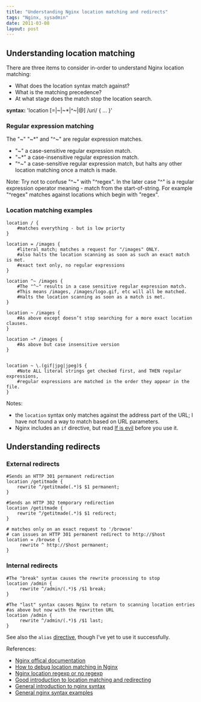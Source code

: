 ```yaml
---
title: "Understanding Nginx location matching and redirects"
tags: "Nginx, sysadmin"
date: 2011-03-08
layout: post
---
```


## Understanding location matching
There are three items to consider in-order to understand Nginx location matching:
* What does the location syntax match against?
* What is the matching precedence?
* At what stage does the match stop the location search.

**syntax:** 'location [=|~|~\*|^~|@] /uri/ { ... }'

### Regular expression matching
The "~" "~\*" and "^~" are regular expression matches.

* "~" a case-sensitive regular expression match.
* "~\*" a case-insensitive regular expression match.
* "^~" a case-sensitive regular expression match, but halts any other location matching once a match is made.

Note: Try not to confuse "^~" with "^regex". In the later case "^" is a regular expression operator meaning - match from the start-of-string. For example "^regex" matches against locations which begin with "regex".

### Location matching examples

```
location / {
    #matches everything - but is low priorty
}

location = /images {
    #literal match; matches a request for "/images" ONLY.
    #also halts the location scanning as soon as such an exact match is met.
    #exact text only, no regular expressions
}

location ^~ /images {
    #The "^~" results in a case sensitive regular expression match.
    #This means /images, /images/logo.gif, etc will all be matched.
    #Halts the location scanning as soon as a match is met.
}

location ~ /images {
    #As above except doesn’t stop searching for a more exact location clauses.
}

location ~* /images {
    #As above but case insensitive version
}


location ~ \.(gif|jpg|jpeg)$ {
    #Note ALL literal strings get checked first, and THEN regular expressions,
    #regular expressions are matched in the order they appear in the file.
}
```

Notes:
* the `location` syntax only matches against the address part of the URL; I have not found a way to match based on URL parameters.
* Nginx includes an `if` directive, but read [If is evil](http://wiki.nginx.org/IfIsEvil) before you use it.

## Understanding redirects

### External redirects
```
#Sends an HTTP 301 permanent redirection
location /getitmade {
    rewrite ^/getitmade(.*)$ $1 permanent;
}

#Sends an HTTP 302 temporary redirection
location /getitmade {
    rewrite ^/getitmade(.*)$ $1 redirect;
}

# matches only on an exact request to '/browse'
# can issues an HTTP 301 permanent redirect to http://$host
location = /browse {
     rewrite ^ http://$host permanent;
}
```

### Internal redirects
```
#The "break" syntax causes the rewrite processing to stop
location /admin {
     rewrite ^/admin/(.*)$ /$1 break;
}

#The "last" syntax causes Nginx to return to scanning location entries
#as above but now with the rewritten URL
location /admin {
     rewrite ^/admin/(.*)$ /$1 last;
}
```

See also the `alias` [directive](http://wiki.nginx.org/HttpCoreModule), though I've yet to use it successfully.

References:
* [Nginx offical documentation](http://wiki.nginx.org/HttpCoreModule)
* [How to debug location matching in Nginx](http://www.nginx-discovery.com/2011/04/day-46-how-to-debug-location-in-nginx.html)
* [Nginx location regexp or no regexp](http://www.nginx-discovery.com/2011/04/day-45-location-regexp-or-no-regexp.html)
* [Good introduction to location matching and redirecting](http://blog.rackcorp.com/?p=31)
* [General introduction to nginx syntax](http://library.linode.com/web-servers/nginx/configuration/basic)
* [General nginx syntax examples](https://calomel.org/nginx.html)

